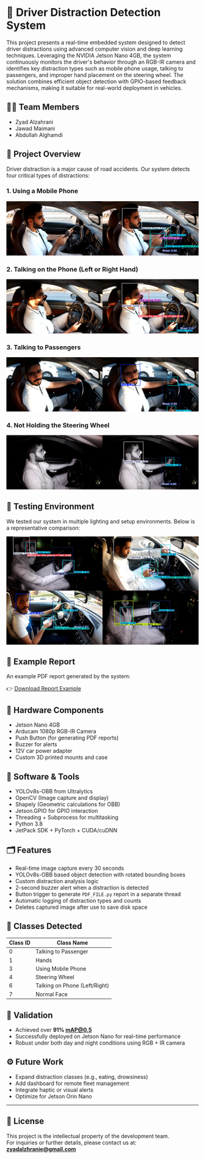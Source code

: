 # 🚗 Driver Distraction Detection System

This project presents a real-time embedded system designed to detect driver distractions using advanced computer vision and deep learning techniques. Leveraging the NVIDIA Jetson Nano 4GB, the system continuously monitors the driver's behavior through an RGB-IR camera and identifies key distraction types such as mobile phone usage, talking to passengers, and improper hand placement on the steering wheel. The solution combines efficient object detection with GPIO-based feedback mechanisms, making it suitable for real-world deployment in vehicles.
## 👨‍💻 Team Members
- Zyad Alzahrani 
- Jawad Maimani 
- Abdullah Alghamdi 

## 📘 Project Overview
Driver distraction is a major cause of road accidents. Our system detects four critical types of distractions:

### 1. Using a Mobile Phone
![Using mobile phone](Using_mobile_phone.jpg)

### 2. Talking on the Phone (Left or Right Hand)
![Talking on the phone](Talking_on_the_phone.jpg)

### 3. Talking to Passengers
![Talking to passenger](Talking_to_passenger.jpg)

### 4. Not Holding the Steering Wheel
![Not holding wheel](Not_holding_the_steering_wheel.jpg)

## 🧪 Testing Environment
We tested our system in multiple lighting and setup environments.
Below is a representative comparison:

![Test environment comparison](Figure_Y_combined_square.jpg)

## 📑 Example Report
An example PDF report generated by the system:

👉 [Download Report Example](Report_Example.pdf)

## 🔧 Hardware Components
- Jetson Nano 4GB
- Arducam 1080p RGB-IR Camera
- Push Button (for generating PDF reports)
- Buzzer for alerts
- 12V car power adapter
- Custom 3D printed mounts and case

## 🧠 Software & Tools
- YOLOv8s-OBB from Ultralytics
- OpenCV (Image capture and display)
- Shapely (Geometric calculations for OBB)
- Jetson.GPIO for GPIO interaction
- Threading + Subprocess for multitasking
- Python 3.8
- JetPack SDK + PyTorch + CUDA/cuDNN

## 🗂️ Features
- Real-time image capture every 30 seconds
- YOLOv8s-OBB based object detection with rotated bounding boxes
- Custom distraction analysis logic
- 2-second buzzer alert when a distraction is detected
- Button trigger to generate `PDF_FILE.py` report in a separate thread
- Automatic logging of distraction types and counts
- Deletes captured image after use to save disk space

## 📸 Classes Detected
| Class ID | Class Name                     |
|----------|--------------------------------|
| 0        | Talking to Passenger           |
| 1        | Hands                          |
| 3        | Using Mobile Phone             |
| 4        | Steering Wheel                 |
| 6        | Talking on Phone (Left/Right)  |
| 7        | Normal Face                    |


## 🧪 Validation
- Achieved over **91% mAP@0.5**
- Successfully deployed on Jetson Nano for real-time performance
- Robust under both day and night conditions using RGB + IR camera




## ⚙️ Future Work
- Expand distraction classes (e.g., eating, drowsiness)
- Add dashboard for remote fleet management
- Integrate haptic or visual alerts
- Optimize for Jetson Orin Nano

---

## 📜 License

This project is the intellectual property of the development team.    
For inquiries or further details, please contact us at: **zyadalzhranie@gmail.com**
